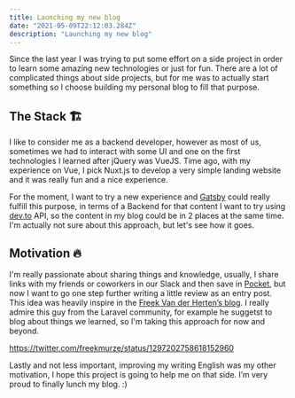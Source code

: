 ```yaml
---
title: Launching my new blog
date: "2021-05-09T22:12:03.284Z"
description: "Launching my new blog"
---
```


Since the last year I was trying to put some effort on a side project in order to learn some amazing new technologies or just for fun.
There are a lot of complicated things about side projects, but for me was to actually start something so I choose building my personal blog to fill that purpose.

## The Stack 🏗

I like to consider me as a backend developer, however as most of us, sometimes we had to interact with some UI and one on the first technologies I learned after jQuery was VueJS. Time ago, with my experience on Vue, I pick Nuxt.js to develop a very simple landing website and it was really fun and a nice experience.

For the moment, I want to try a new experience and [Gatsby](https://www.gatsbyjs.com) could really fulfill this purpose, in terms of a Backend for that content I want to try using [dev.to](https://dev.to/) API, so the content in my blog could be in 2 places at the same time. I'm actually not sure about this approach, but let's see how it goes.

## Motivation 🔥

I'm really passionate about sharing things and knowledge, usually, I share links with my friends or coworkers in our Slack and then save in [Pocket](https://getpocket.com/a/), but now I want to go one step further writing a little review as an entry post. This idea was heavily inspire in the [Freek Van der Herten’s blog](https://freek.dev/). I really admire this guy from the Laravel community, for example he suggetst to blog about things we learned, so I'm taking this approach for now and beyond.

https://twitter.com/freekmurze/status/1297202758618152960

Lastly and not less important, improving my writing English was my other motivation, I hope this project is going to help me on that side. I’m very proud to finally lunch my blog. :)
